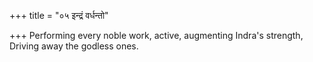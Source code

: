 +++
title = "०५ इन्द्रं वर्धन्तो"

+++
Performing every noble work, active, augmenting Indra's strength,  
     Driving away the godless ones.